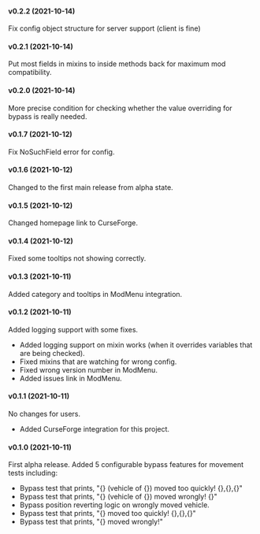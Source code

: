 #### v0.2.2 (2021-10-14)

Fix config object structure for server support (client is fine)

#### v0.2.1 (2021-10-14)

Put most fields in mixins to inside methods back for maximum mod compatibility.

#### v0.2.0 (2021-10-14)

More precise condition for checking whether the value overriding for bypass is really needed.
#### v0.1.7 (2021-10-12)

Fix NoSuchField error for config.

#### v0.1.6 (2021-10-12)

Changed to the first main release from alpha state.

#### v0.1.5 (2021-10-12)

Changed homepage link to CurseForge.

#### v0.1.4 (2021-10-12)

Fixed some tooltips not showing correctly.

#### v0.1.3 (2021-10-11)

Added category and tooltips in ModMenu integration.
#### v0.1.2 (2021-10-11)

Added logging support with some fixes.

* Added logging support on mixin works (when it overrides variables that are being checked).
* Fixed mixins that are watching for wrong config.
* Fixed wrong version number in ModMenu.
* Added issues link in ModMenu.

#### v0.1.1 (2021-10-11)

No changes for users.

* Added CurseForge integration for this project.

#### v0.1.0 (2021-10-11)

First alpha release.
Added 5 configurable bypass features for movement tests including:

* Bypass test that prints, "{} (vehicle of {}) moved too quickly! {},{},{}"
* Bypass test that prints, "{} (vehicle of {}) moved wrongly! {}"
* Bypass position reverting logic on wrongly moved vehicle.
* Bypass test that prints, "{} moved too quickly! {},{},{}"
* Bypass test that prints, "{} moved wrongly!"
